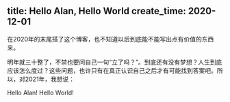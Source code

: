 title: Hello Alan, Hello World
create_time: 2020-12-01
-----------------

在2020年的末尾搭了这个博客，也不知道以后到底能不能写出点有价值的东西来。

明年就三十整了，不禁也要问自己一句“立了吗？”。到底还有没有梦想？人生到底应该怎么度过？这些问题，也许只有在真正认识自己之后才有可能找到答案吧。所以，对2021年，我想说：

 Hello Alan! Hello World!
